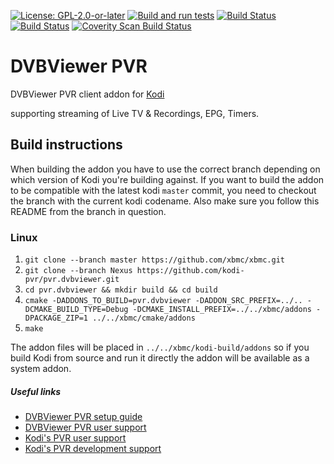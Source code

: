 [![License: GPL-2.0-or-later](https://img.shields.io/badge/License-GPL%20v2+-blue.svg)](LICENSE.md)
[![Build and run tests](https://github.com/kodi-pvr/pvr.dvbviewer/actions/workflows/build.yml/badge.svg?branch=Omega)](https://github.com/kodi-pvr/pvr.dvbviewer/actions/workflows/build.yml)
[![Build 
Status](https://dev.azure.com/teamkodi/kodi-pvr/_apis/build/status/kodi-pvr.pvr.dvbviewer?branchName=Omega)](https://dev.azure.com/teamkodi/kodi-pvr/_build/latest?definitionId=62&branchName=Omega)
[![Build Status](https://jenkins.kodi.tv/view/Addons/job/kodi-pvr/job/pvr.dvbviewer/job/Omega/badge/icon)](https://jenkins.kodi.tv/blue/organizations/jenkins/kodi-pvr%2Fpvr.dvbviewer/branches/)
[![Coverity Scan Build Status](https://scan.coverity.com/projects/5120/badge.svg)](https://scan.coverity.com/projects/5120)

# DVBViewer PVR
DVBViewer PVR client addon for [Kodi](https://kodi.tv)

supporting streaming of Live TV & Recordings, EPG, Timers.

## Build instructions

When building the addon you have to use the correct branch depending on which version of Kodi you're building against.
If you want to build the addon to be compatible with the latest kodi `master` commit, you need to checkout the branch with the current kodi codename.
Also make sure you follow this README from the branch in question.

### Linux

1. `git clone --branch master https://github.com/xbmc/xbmc.git`
2. `git clone --branch Nexus https://github.com/kodi-pvr/pvr.dvbviewer.git`
3. `cd pvr.dvbviewer && mkdir build && cd build`
4. `cmake -DADDONS_TO_BUILD=pvr.dvbviewer -DADDON_SRC_PREFIX=../.. -DCMAKE_BUILD_TYPE=Debug -DCMAKE_INSTALL_PREFIX=../../xbmc/addons -DPACKAGE_ZIP=1 ../../xbmc/cmake/addons`
5. `make`

The addon files will be placed in `../../xbmc/kodi-build/addons` so if you build Kodi from source and run it directly
the addon will be available as a system addon.

##### Useful links

* [DVBViewer PVR setup guide](https://kodi.wiki/view/Add-on:DVBViewer_Client)
* [DVBViewer PVR user support](https://forum.kodi.tv/forumdisplay.php?fid=219)
* [Kodi's PVR user support](https://forum.kodi.tv/forumdisplay.php?fid=167)
* [Kodi's PVR development support](https://forum.kodi.tv/forumdisplay.php?fid=136)
